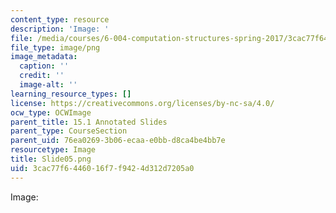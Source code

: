 ```yaml
---
content_type: resource
description: 'Image: '
file: /media/courses/6-004-computation-structures-spring-2017/3cac77f6446016f7f9424d312d7205a0_Slide05.png
file_type: image/png
image_metadata:
  caption: ''
  credit: ''
  image-alt: ''
learning_resource_types: []
license: https://creativecommons.org/licenses/by-nc-sa/4.0/
ocw_type: OCWImage
parent_title: 15.1 Annotated Slides
parent_type: CourseSection
parent_uid: 76ea0269-3b06-ecaa-e0bb-d8ca4be4bb7e
resourcetype: Image
title: Slide05.png
uid: 3cac77f6-4460-16f7-f942-4d312d7205a0
---
```

Image: 